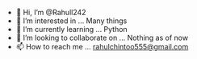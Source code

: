 - 👋 Hi, I’m @Rahull242
- 👀 I’m interested in ... Many things
- 🌱 I’m currently learning ... Python
- 💞️ I’m looking to collaborate on ... Nothing as of now
- 📫 How to reach me ... rahulchintoo555@gmail.com

<!---
Rahull242/Rahull242 is a ✨ special ✨ repository because its `README.md` (this file) appears on your GitHub profile.
You can click the Preview link to take a look at your changes.
--->
